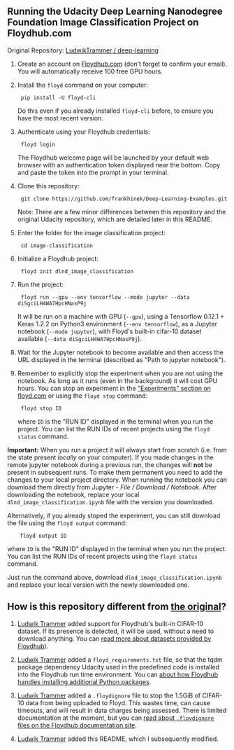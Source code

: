 ## Running the Udacity Deep Learning Nanodegree Foundation Image Classification Project on Floydhub.com

Original Repository: [LudwikTrammer / deep-learning](https://github.com/ludwiktrammer/deep-learning)

1. Create an account on [Floydhub.com](https://www.floydhub.com) (don't forget
to confirm your email). You will automatically receive 100 free GPU hours.

1. Install the `floyd` command on your computer:

        pip install -U floyd-cli

    Do this even if you already installed `floyd-cli` before, to ensure you have
    the most recent version.

1. Authenticate using your Floydhub credentials:

        floyd login

    The Floydhub welcome page will be launched by your default web browser
    with an authentication token displayed near the bottom.  Copy and paste the
    token into the prompt in your terminal.

1. Clone this repository:

        git clone https://github.com/frankhinek/Deep-Learning-Examples.git

    Note: There are a few minor differences between this repository and the
    original Udacity repository, which are detailed later in this README.

1. Enter the folder for the image classification project:

        cd image-classification

1. Initialize a Floydhub project:

        floyd init dlnd_image_classification

1. Run the project:

        floyd run --gpu --env tensorflow --mode jupyter --data diSgciLH4WA7HpcHNasP9j

    It will be run on a machine with GPU (`--gpu`), using a Tensorflow 0.12.1 +
    Keras 1.2.2 on Python3 environment (`--env tensorflow`), as a Jupyter
    notebook (`--mode jupyter`), with Floyd's built-in cifar-10 dataset
    available (`--data diSgciLH4WA7HpcHNasP9j`).

1. Wait for the Jupyter notebook to become available and then access the URL
displayed in the terminal (described as "Path to jupyter notebook").

1. Remember to explicitly stop the experiment when you are not using the
notebook. As long as it runs (even in the background) it will cost GPU hours.
You can stop an experiment in the ["Experiments" section on floyd.com](https://www.floydhub.com/experiments)
or using the `floyd stop` command:

        floyd stop ID

    where `ID` is the "RUN ID" displayed in the terminal when you run the
    project.  You can list the RUN IDs of recent projects using the
    `floyd status` command.

**Important:** When you run a project it will always start from scratch
(i.e. from the state present *locally* on your computer). If you made changes in
the remote jupyter notebook during a previous run, the changes will **not** be
present in subsequent runs. To make them permanent you need to add the changes
to your local project directory. When running the notebook you can download them
directly from Jupyter - *File / Download / Notebook*. After downloading the
notebook, replace your local `dlnd_image_classification.ipynb` file with the
version you downloaded.

Alternatively, if you already stoped the experiment, you can still download the
file using the `floyd output` command:

        floyd output ID

where `ID` is the "RUN ID" displayed in the terminal when you run the project.
You can list the RUN IDs of recent projects using the `floyd status` command.

Just run the command above, download `dlnd_image_classification.ipynb` and
replace your local version with the newly downloaded one.

## How is this repository different from [the original](https://github.com/udacity/deep-learning)?

1. [Ludwik Trammer](https://github.com/ludwiktrammer) added support for
Floydhub's built-in CIFAR-10 dataset. If its presence is detected, it will be
used, without a need to download anything. You can [read more about datasets provided by Floydhub](http://docs.floydhub.com/guides/datasets/)).

2. [Ludwik Trammer](https://github.com/ludwiktrammer) added a
`floyd_requirements.txt` file, so that the tqdm package dependency Udacity used
in the predefined code is installed into the Floydhub run time environment. You
can [about how Floydhub handles installing additional Python packages](http://docs.floydhub.com/home/installing_dependencies/).

3. [Ludwik Trammer](https://github.com/ludwiktrammer) added a `.floydignore`
file to stop the 1.5GiB of CIFAR-10 data from being uploaded to Floyd.  This
wastes time, can cause timeouts, and will result in data charges being assessed.
There is limited documentation at the moment, but you can [read about `.floydignore` files on the Floydhub documentation site](http://docs.floydhub.com/commands/init/#description).

3. [Ludwik Trammer](https://github.com/ludwiktrammer) added this README, which I
subsequently modified.
